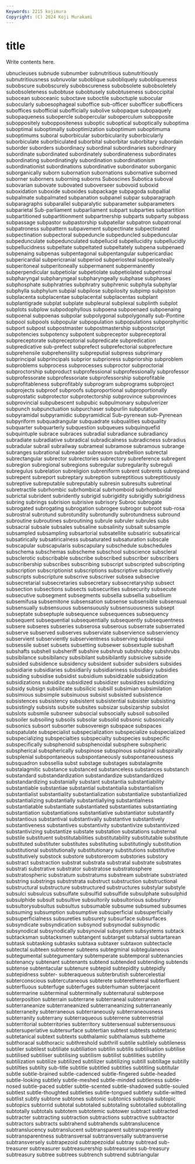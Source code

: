 ```yaml
---
Keywords: 2215 kojimura
Copyright: (C) 2024 Koji Murakami
---
```


# title

Write contents here.



ubnucleuses subnude subnumber
subnutritious subnutritiously subnutritiousness subnuvolar suboblique subobliquely subobliqueness subobscure subobscurely subobscureness
subobsolete subobsoletely subobsoleteness subobtuse subobtusely subobtuseness suboccipital subocean suboceanic suboctave
suboctile suboctuple subocular subocularly suboesophageal suboffice sub-officer subofficer subofficers suboffices
subofficial subofficially subolive subopaque subopaquely subopaqueness subopercle subopercular suboperculum subopposite
suboppositely suboppositeness suboptic suboptical suboptically suboptima suboptimal suboptimally suboptimization suboptimum
suboptimuma suboptimums suboral suborbicular suborbicularity suborbicularly suborbiculate suborbiculated suborbital suborbitar
suborbitary subordain suborder suborders subordinacy subordinal subordinaries subordinary subordinate subordinated
subordinately subordinateness subordinates subordinating subordinatingly subordination subordinationism subordinationist subordinations subordinative
subordinator suborganic suborganically suborn subornation subornations subornative suborned suborner suborners
suborning suborns Suboscines Subotica suboval subovarian subovate subovated suboverseer subovoid
suboxid suboxidation suboxide suboxides subpackage subpagoda subpallial subpalmate subpalmated subpanation
subpanel subpar subparagraph subparagraphs subparallel subparalytic subparameter subparameters subparietal Sub-parliament
subparliament subpart subparties subpartition subpartitioned subpartitionment subpartnership subparts subparty subpass
subpassage subpastor subpastorship subpatellar subpatron subpatronal subpatroness subpattern subpavement subpectinate
subpectinated subpectination subpectoral subpeduncle subpeduncled subpeduncular subpedunculate subpedunculated subpellucid subpellucidity
subpellucidly subpellucidness subpeltate subpeltated subpeltately subpena subpenaed subpenaing subpenas subpentagonal
subpentangular subpericardiac subpericardial subpericranial subperiod subperiosteal subperiosteally subperitoneal subperitoneally subpermanent
subpermanently subperpendicular subpetiolar subpetiolate subpetiolated subpetrosal subpharyngal subpharyngeal subpharyngeally subphase
subphases subphosphate subphratries subphratry subphrenic subphyla subphylar subphylla subphylum subpial
subpilose subpilosity subpimp subpiston subplacenta subplacentae subplacental subplacentas subplant subplantigrade
subplat subplate subpleural subplexal subplinth subplot subplots subplow subpodophyllous subpoena
subpoenaed subpoenaing subpoenal subpoenas subpolar subpolygonal subpolygonally sub-Pontine subpool subpools
subpopular subpopulation subpopulations subporphyritic subport subpost subpostmaster subpostmastership subpostscript subpotencies
subpotency subpotent subpreceptor subpreceptoral subpreceptorate subpreceptorial subpredicate subpredication subpredicative sub-prefect
subprefect subprefectorial subprefecture subprehensile subprehensility subpreputial subpress subprimary subprincipal subprincipals
subprior subprioress subpriorship subproblem subproblems subprocess subprocesses subproctor subproctorial subproctorship
subproduct subprofessional subprofessionally subprofessor subprofessorate subprofessoriate subprofessorship subprofitable subprofitableness subprofitably
subprogram subprograms subproject subprojects subproof subproofs subproportional subproportionally subprostatic subprotector
subprotectorship subprovince subprovinces subprovincial subpubescent subpubic subpulmonary subpulverizer subpunch subpunctuation
subpurchaser subpurlin subputation subpyramidal subpyramidic subpyramidical Sub-pyrenean sub-Pyrenean subpyriform subquadrangular
subquadrate subqualities subquality subquarter subquarterly subquestion subqueues subquinquefid subquintuple subrace
subraces subradial subradiance subradiancy subradiate subradiative subradical subradicalness subradicness subradius
subradular subrail subrailway subrameal subramose subramous subrange subranges subrational subreader
subreason subrebellion subrectal subrectangular subrector subrectories subrectory subreference subregent subregion
subregional subregions subregular subregularity subreguli subregulus subrelation subreligion subreniform subrent
subrents subrepand subrepent subreport subreptary subreption subreptitious subreptitiously subreptive subreputable
subreputably subresin subresults subretinal subretractile subrhombic subrhombical subrhomboid subrhomboidal subrictal
subrident subridently subrigid subrigidity subrigidly subrigidness subring subrings subrision subrisive
subrisory Subroc subrogate subrogated subrogating subrogation subrogee subrogor subroot sub-rosa
subrostral subrotund subrotundity subrotundly subrotundness subround subroutine subroutines subroutining subrule
subruler subrules subs subsacral subsale subsales subsaline subsalinity subsalt subsample
subsampled subsampling subsartorial subsatellite subsatiric subsatirical subsatirically subsatiricalness subsaturated subsaturation
subscale subscapular subscapularis subscapulary subschedule subschedules subschema subschemas subscheme subschool
subscience subscleral subsclerotic subscribable subscribe subscribed subscriber subscribers subscribership subscribes
subscribing subscript subscripted subscripting subscription subscriptionist subscriptions subscriptive subscriptively subscripts
subscripture subscrive subscriver subsea subsecive subsecretarial subsecretaries subsecretary subsecretaryship subsect
subsection subsections subsects subsecurities subsecurity subsecute subsecutive subsegment subsegments subsella
subsellia subsellium subsemifusa subsemitone subsensation subsense subsensible subsensual subsensually subsensuous
subsensuously subsensuousness subsept subseptate subseptuple subsequence subsequences subsequency subsequent subsequential
subsequentially subsequently subsequentness subsere subseres subseries subserosa subserous subserrate subserrated
subserve subserved subserves subserviate subservience subserviency subservient subserviently subservientness subserving
subsesqui subsessile subset subsets subsetting subsewer subsextuple subshaft subshafts subshell
subsheriff subshire subshrub subshrubby subshrubs subsibilance subsibilancy subsibilant subsibilantly subsicive
subside subsided subsidence subsidency subsident subsider subsiders subsides subsidiarie subsidiaries
subsidiarily subsidiariness subsidiary subsidies subsiding subsidise subsidist subsidium subsidizable subsidization
subsidizations subsidize subsidized subsidizer subsidizes subsidizing subsidy subsign subsilicate subsilicic
subsill subsimian subsimilation subsimious subsimple subsinuous subsist subsisted subsistence subsistences
subsistency subsistent subsistential subsister subsisting subsistingly subsists subsite subsites subsizar
subsizarship subslot subslots subsmile subsneer subsocial subsocially subsoil subsoiled subsoiler
subsoiling subsoils subsolar subsolid subsonic subsonically subsonics subsort subsorter subsovereign
subspace subspaces subspatulate subspecialist subspecialization subspecialize subspecialized subspecializing subspecialties subspecialty
subspecies subspecific subspecifically subsphenoid subsphenoidal subsphere subspheric subspherical subspherically subspinose
subspinous subspiral subspirally subsplenial subspontaneous subspontaneously subspontaneousness subsquadron subssellia subst
substage substages substalagmite substalagmitic substance substanced substanceless substances substanch substandard
substandardization substandardize substandardized substandardizing substanially substant substantia substantiability substantiable substantiae
substantial substantialia substantialism substantialist substantiality substantialization substantialize substantialized substantializing substantially
substantiallying substantialness substantiatable substantiate substantiated substantiates substantiating substantiation substantiations substantiative
substantiator substantify substantious substantival substantivally substantive substantively substantiveness substantives substantivity
substantivize substantivized substantivizing substantize substate substation substations substernal substile substituent
substitutabilities substitutability substitutable substitute substituted substituter substitutes substituting substitutingly substitution
substitutional substitutionally substitutionary substitutions substitutive substitutively substock substore substoreroom substories
substory substract substraction substrat substrata substratal substrate substrates substrati substrative
substrator substratose substratosphere substratospheric substratum substratums substream substriate substriated substring
substrings substrstrata substruct substruction substructional substructural substructure substructured substructures substylar
substyle subsulci subsulcus subsulfate subsulfid subsulfide subsulphate subsulphid subsulphide subsult
subsultive subsultorily subsultorious subsultory subsultorysubsultus subsultus subsumable subsume subsumed subsumes
subsuming subsumption subsumptive subsuperficial subsuperficially subsuperficialness subsureties subsurety subsurface subsurfaces
subsyndicate subsyndication subsynod subsynodal subsynodic subsynodical subsynodically subsynovial subsystem subsystems
subtack subtacksman subtacksmen subtangent subtarget subtarsal subtartarean subtask subtasking subtasks
subtaxa subtaxer subtaxon subtectacle subtectal subteen subteener subteens subtegminal subtegulaneous
subtegumental subtegumentary subtemperate subtemporal subtenancies subtenancy subtenant subtenants subtend subtended
subtending subtends subtense subtentacular subtenure subtepid subtepidity subtepidly subtepidness subter-
subteraqueous subterbrutish subtercelestial subterconscious subtercutaneous subterete subterethereal subterfluent subterfluous subterfuge
subterfuges subterhuman subterjacent subtermarine subterminal subterminally subternatural subterpose subterposition subterrain
subterrane subterraneal subterranean subterraneanize subterraneanized subterraneanizing subterraneanly subterraneity subterraneous subterraneously
subterraneousness subterranity subterrany subterraqueous subterrene subterrestrial subterritorial subterritories subterritory subtersensual
subtersensuous subtersuperlative subtersurface subtertian subtest subtests subtetanic subtetanical subtext subtexts
subthalamic subthalamus subtheme subthoracal subthoracic subthreshold subthrill subtile subtilely subtileness
subtiler subtilest subtiliate subtiliation subtilin subtilis subtilisation subtilise subtilised subtiliser
subtilising subtilism subtilist subtilities subtility subtilization subtilize subtilized subtilizer subtilizing
subtill subtillage subtilly subtilties subtilty sub-title subtitle subtitled subtitles subtitling
subtitular subtle subtle-brained subtle-cadenced subtle-fingered subtle-headed subtle-looking subtlely subtle-meshed subtle-minded
subtleness subtle-nosed subtle-paced subtler subtle-scented subtle-shadowed subtle-souled subtlest subtle-thoughted subtleties
subtle-tongued subtlety subtle-witted subtlist subtly subtone subtones subtonic subtonics subtopia
subtopic subtopics subtorrid subtotal subtotaled subtotaling subtotalled subtotalling subtotally subtotals
subtotem subtotemic subtower subtract subtracted subtracter subtracting subtraction subtractions subtractive
subtractor subtractors subtracts subtrahend subtrahends subtranslucence subtranslucency subtranslucent subtransparent subtransparently
subtransparentness subtransversal subtransversally subtransverse subtransversely subtrapezoid subtrapezoidal subtray subtread sub-treasurer
subtreasurer subtreasurership subtreasuries sub-treasury subtreasury subtree subtrees subtrench subtrend subtriangular
